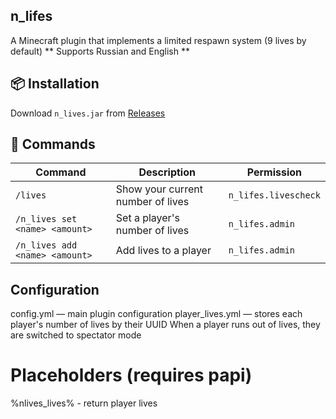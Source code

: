## n_lifes

A Minecraft plugin that implements a limited respawn system (9 lives by default)
** Supports Russian and English **
## 📦 Installation
Download `n_lives.jar` from [Releases](https://github.com/yourname/n_lifes/releases)

## 🧾 Commands
| Command                        | Description                       | Permission           |
| ------------------------------ | --------------------------------- | -------------------- |
| `/lives`                       | Show your current number of lives | `n_lifes.livescheck` |
| `/n_lives set <name> <amount>` | Set a player's number of lives    | `n_lifes.admin`      |
| `/n_lives add <name> <amount>` | Add lives to a player             | `n_lifes.admin`      |

## Configuration
config.yml — main plugin configuration
player_lives.yml — stores each player's number of lives by their UUID
When a player runs out of lives, they are switched to spectator mode

# Placeholders (requires papi)
%nlives_lives% - return player lives
